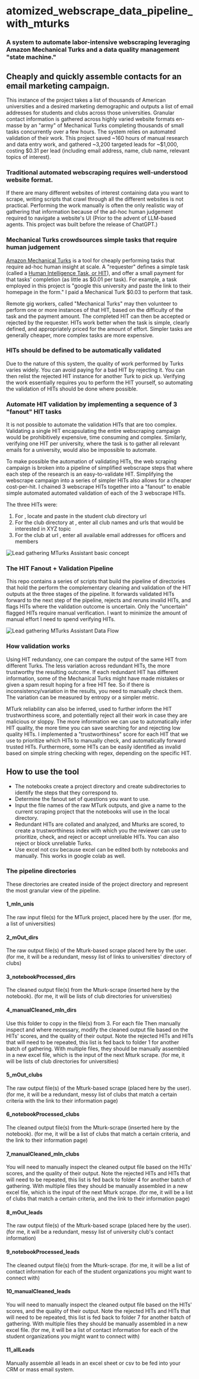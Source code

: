 # atomized_webscrape_data_pipeline_with_mturks
### A system to automate labor-intensive webscraping leveraging Amazon Mechanical Turks and a data quality management "state machine." 

## Cheaply and quickly assemble contacts for an email marketing campaign.
This instance of the project takes a list of thousands of American universities and a desired marketing demographic and outputs a list of email addresses for students and clubs across those universities. 
Granular contact information is gathered across highly varied website formats en-masse by an "army" of Mechanical Turks completing thousands of small tasks concurrently over a few hours.
The system relies on automated validation of their work.
This project saved ~160 hours of manual research and data entry work, and gathered ~3,200 targeted leads for ~$1,000, costing $0.31 per lead (including email address, name, club name, relevant topics of interest).

### Traditional automated webscraping requires well-understood website format.
If there are many different websites of interest containing data you want to scrape, writing scripts that crawl through all the different websites is not practical.
Performing the work manually is often the only realistic way of gathering that information because of the ad-hoc human judgement required to navigate a website's UI (Prior to the advent of LLM-based agents. This project was built before the release of ChatGPT.)

### Mechanical Turks crowdsources simple tasks that require human judgement
[Amazon Mechanical Turks](https://www.mturk.com/) is a tool for cheaply performing tasks that require ad-hoc human insight at scale. 
A "requester" defines a simple task (called a [Human Intelligence Task, or HIT](https://blog.mturk.com/tutorial-understanding-hits-and-assignments-d2be35102fbd)), and offer a small payment for that tasks' completion (as little as $0.01 per task). 
For example, a task employed in this project is "google this university and paste the link to their homepage in the form." I paid a Mechanical Turk $0.03 to perform that task.

Remote gig workers, called "Mechanical Turks" may then volunteer to perform one or more instances of that HIT, based on the difficulty of the task and the payment amount.
The completed HIT can then be accepted or rejected by the requester.
HITs work better when the task is simple, clearly defined, and appropriately priced for the amount of effort.
Simpler tasks are generally cheaper, more complex tasks are more expensive.

### HITs should be defined to be automatically validated
Due to the nature of this system, the quality of work performed by Turks varies widely. You can avoid paying for a bad HIT by rejecting it. You can then relist the rejected HIT instance for another Turk to pick up.
Verifying the work essentially requires you to perform the HIT yourself, so automating the validation of HITs should be done where possible.

### Automate HIT validation by implementing a sequence of 3 "fanout" HIT tasks
It is not possible to automate the validation HITs that are too complex. 
Validating a single HIT encapsulating the entire webscraping campaign would be prohibitively expensive, time consuming and complex.
Similarly, verifying one HIT per university, where the task is to gather all relevant emails for a university, would also be impossible to automate.

To make possible the automation of validating HITs, the web scraping campaign is broken into a pipeline of simplified webscrape steps that where each step of the research is an easy-to-validate HIT.
Simplifying the webscrape campaign into a series of simpler HITs also allows for a cheaper cost-per-hit.
I chained 3 webscrape HITs together into a "fanout" to enable simple automated automated validation of each of the 3 webscrape HITs.

The three HITs were:
1. For <university name>, locate and paste in the student club directory url
2. For the club directory at <university name>, enter all club names and urls that would be interested in XYZ topic
3. For the <club name> club at url <club url>, enter all available email addresses for officers and members

![Lead gathering MTurks Assistant basic concept](https://user-images.githubusercontent.com/31664870/132401504-9fe6bc29-4832-4edd-b8e5-4c3e5d99bb9e.jpg)

### The HIT Fanout + Validation Pipeline
This repo contains a series of scripts that build the pipeline of directories that hold the perform the complementary cleaning and validation of the HIT outputs at the three stages of the pipeline. It forwards validated HITs forward to the next step of the pipeline, rejects and reruns invalid HITs, and flags HITs where the validation outcome is uncertain. Only the "uncertain" flagged HITs require manual verification. I want to minimize the amount of manual effort I need to spend verifying HITs.

![Lead gathering MTurks Assistant Data Flow](https://user-images.githubusercontent.com/31664870/133171898-261ab115-5002-44f8-a4bb-017f26fc29e9.jpg)

### How validation works
Using HIT redundancy, one can compare the output of the same HIT from different Turks.
The less variation across redundant HITs, the more trustworthy the resulting outcome. If each redundant HIT has different information, some of the Mechanical Turks might have made mistakes or given a spam result hoping for a free HIT fee.
So if there is inconsistency/variation in the results, you need to manually check them. 
The variation can be measured by entropy or a simpler metric.

MTurk reliability can also be inferred, used to further inform the HIT trustworthiness score, and potentially reject all their work in case they are malicious or sloppy.
The more information we can use to automatically infer HIT quality, the more time you can save searching for and rejecting low quality HITs.
I implemented a "trustworthiness" score for each HIT that we use to prioritize which HITs to manually check, and automatically forward trusted HITs.
Furthermore, some HITs can be easily identified as invalid based on simple string checking with regex, depending on the specific HIT.

## How to use the tool
- The notebooks create a project directory and create subdirectories to identify the steps that they correspond to.
- Determine the fanout set of questions you want to use.
- Input the file names of the raw MTurk outputs, and give a name to the current scraping project that the notebooks will use in the local directory.
- Redundant HITs are collated and analyzed, and Mturks are scored, to create a trustworthiness index with which you the reviewer can use to prioritize, check, and reject or accept unreliable HITs. You can also reject or block unreliable Turks.
- Use excel not csv because excel can be edited both by notebooks and manually. This works in google colab as well. 

### The pipeline directories
These directories are created inside of the project directory and represent the most granular view of the pipeline.

#### 1_mIn_unis
The raw input file(s) for the MTurk project, placed here by the user. 
(for me, a list of universities)

#### 2_mOut_dirs
The raw output file(s) of the Mturk-based scrape placed here by the user.
(for me, it will be a redundant, messy list of links to universities' directory of clubs)

#### 3_notebookProcessed_dirs
The cleaned output file(s) from the Mturk-scrape (inserted here by the notebook).
(for me, it will be lists of club directories for universities)

#### 4_manualCleaned_mIn_dirs
Use this folder to copy in the file(s) from 3. For each file Then manually inspect and where necessary, modify the cleaned output file based on the HITs' scores, and the quality of their output.
Note the rejected HITs and HITs that will need to be repeated, this list is fed back to folder 1 for another batch of gathering.
With multiple files, they should be manually assembled in a new excel file, which is the input of the next Mturk scrape.
(for me, it will be lists of club directories for universities)

#### 5_mOut_clubs
The raw output file(s) of the Mturk-based scrape (placed here by the user).
(for me, it will be a redundant, messy list of clubs that match a certain criteria with the link to their information page)

#### 6_notebookProcessed_clubs
The cleaned output file(s) from the Mturk-scrape (inserted here by the notebook). 
(for me, it will be a list of clubs that match a certain criteria, and the link to their information page)

#### 7_manualCleaned_mIn_clubs
You will need to manually inspect the cleaned output file based on the HITs' scores, and the quality of their output.
Note the rejected HITs and HITs that will need to be repeated, this list is fed back to folder 4 for another batch of gathering.
With multiple files they should be manually assembled in a new excel file, which is the input of the next Mturk scrape.
(for me, it will be a list of clubs that match a certain criteria, and the link to their information page)

#### 8_mOut_leads
The raw output file(s) of the Mturk-based scrape (placed here by the user).
(for me, it will be a redundant, messy list of university club's contact information)

#### 9_notebookProcessed_leads
The cleaned output file(s) from the Mturk-scrape. 
(for me, it will be a list of contact information for each of the student organizations you might want to connect with)

#### 10_manualCleaned_leads
You will need to manually inspect the cleaned output file based on the HITs' scores, and the quality of their output.
Note the rejected HITs and HITs that will need to be repeated, this list is fed back to folder 7 for another batch of gathering.
With multiple files they should be manually assembled in a new excel file.
(for me, it will be a list of contact information for each of the student organizations you might want to connect with)

#### 11_allLeads
Manually assemble all leads in an excel sheet or csv to be fed into your CRM or mass email system.
